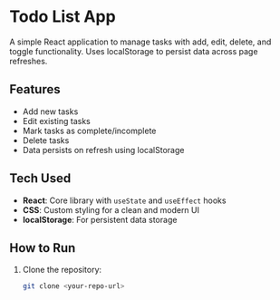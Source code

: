 # Todo List App

A simple React application to manage tasks with add, edit, delete, and toggle functionality. Uses localStorage to persist data across page refreshes.

## Features
- Add new tasks
- Edit existing tasks
- Mark tasks as complete/incomplete
- Delete tasks
- Data persists on refresh using localStorage

## Tech Used
- **React**: Core library with `useState` and `useEffect` hooks
- **CSS**: Custom styling for a clean and modern UI
- **localStorage**: For persistent data storage

## How to Run
1. Clone the repository:  
   ```bash
   git clone <your-repo-url>